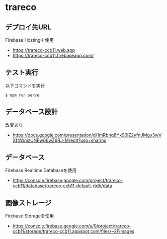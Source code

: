 # trareco


## デプロイ先URL
Firebase Hostingを使用
- https://trareco-ccb11.web.app
- https://trareco-ccb11.firebaseapp.com/

## テスト実行
以下コマンドを実行

```
$ npm run serve
```

## データベース設計
改変あり
- https://docs.google.com/presentation/d/1mRbnq8Yx90lZ2yfnJMgy3wVXf4WnizUNEw66wZ9RJ-M/edit?usp=sharing

## データベース
Firebase Realtime Databaseを使用
- https://console.firebase.google.com/project/trareco-ccb11/database/trareco-ccb11-default-rtdb/data

## 画像ストレージ
Firebase Storageを使用
- https://console.firebase.google.com/u/0/project/trareco-ccb11/storage/trareco-ccb11.appspot.com/files/~2Fimages

